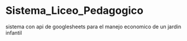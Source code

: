 # Sistema_Liceo_Pedagogico
sistema con api de googlesheets para el manejo economico de un jardin infantil
